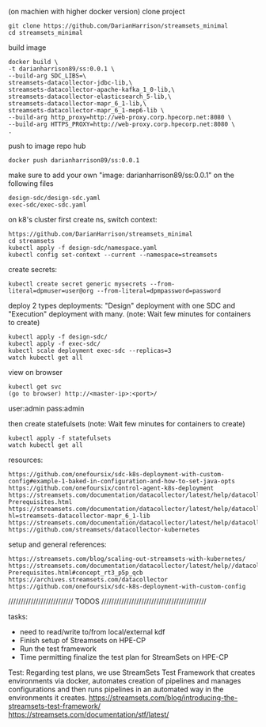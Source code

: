 (on machien with higher docker version) clone project 
```
git clone https://github.com/DarianHarrison/streamsets_minimal
cd streamsets_minimal
```

build image
```
docker build \
-t darianharrison89/ss:0.0.1 \
--build-arg SDC_LIBS=\
streamsets-datacollector-jdbc-lib,\
streamsets-datacollector-apache-kafka_1_0-lib,\
streamsets-datacollector-elasticsearch_5-lib,\
streamsets-datacollector-mapr_6_1-lib,\
streamsets-datacollector-mapr_6_1-mep6-lib \
--build-arg http_proxy=http://web-proxy.corp.hpecorp.net:8080 \
--build-arg HTTPS_PROXY=http://web-proxy.corp.hpecorp.net:8080 \
.
```
push to image repo hub
```
docker push darianharrison89/ss:0.0.1
```

make sure to add your own "image: darianharrison89/ss:0.0.1" on the following files
```
design-sdc/design-sdc.yaml
exec-sdc/exec-sdc.yaml
```

on k8's cluster first create ns, switch context:
```
https://github.com/DarianHarrison/streamsets_minimal
cd streamsets
kubectl apply -f design-sdc/namespace.yaml
kubectl config set-context --current --namespace=streamsets
```

create secrets:
```
kubectl create secret generic mysecrets --from-literal=dpmuser=user@org --from-literal=dpmpassword=password
```

deploy 2 types deployments: "Design" deployment with one SDC and "Execution" deployment with many. (note: Wait few minutes for containers to create)

```
kubectl apply -f design-sdc/
kubectl apply -f exec-sdc/
kubectl scale deployment exec-sdc --replicas=3
watch kubectl get all
```

view on browser
```
kubectl get svc
(go to browser) http://<master-ip>:<port>/
```
user:admin
pass:admin

then create statefulsets (note: Wait few minutes for containers to create)
```
kubectl apply -f statefulsets
watch kubectl get all
```

resources:
```
https://github.com/onefoursix/sdc-k8s-deployment-with-custom-config#example-1-baked-in-configuration-and-how-to-set-java-opts
https://github.com/onefoursix/control-agent-k8s-deployment
https://streamsets.com/documentation/datacollector/latest/help/datacollector/UserGuide/Installation/MapR-Prerequisites.html
https://streamsets.com/documentation/datacollector/latest/help/datacollector/UserGuide/Installation/AddtionalStageLibs.html?hl=streamsets-datacollector-mapr_6_1-lib
https://streamsets.com/documentation/datacollector/latest/help/datacollector/UserGuide/Installation/AddtionalStageLibs.html#concept_evs_xkm_s5
https://github.com/streamsets/datacollector-kubernetes
```

setup and general references:
```
https://streamsets.com/blog/scaling-out-streamsets-with-kubernetes/
https://streamsets.com/documentation/datacollector/latest/help//datacollector/UserGuide/Installation/MapR-Prerequisites.html#concept_rt3_p5p_qcb
https://archives.streamsets.com/datacollector
https://github.com/onefoursix/sdc-k8s-deployment-with-custom-config
```

////////////////////////// TODOS //////////////////////////////////////////

tasks:

*   need to read/write to/from local/external kdf
*   Finish setup of Streamsets on HPE-CP
*   Run the test framework
*   Time permitting finalize the test plan for StreamSets on HPE-CP

Test:
Regarding test plans, we use StreamSets Test Framework that creates environments via docker, automates creation of pipelines and manages configurations and then runs pipelines in an automated way in the environments it creates.
https://streamsets.com/blog/introducing-the-streamsets-test-framework/
https://streamsets.com/documentation/stf/latest/
